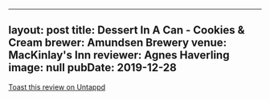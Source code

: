 
---
layout: post
title:  Dessert In A Can &#45; Cookies & Cream
brewer: Amundsen Brewery
venue: MacKinlay's Inn
reviewer: Agnes Haverling
image: null
pubDate: 2019-12-28
---


[Toast this review on Untappd](https://untappd.com/user/StoutEmpire/checkin/848039325)
